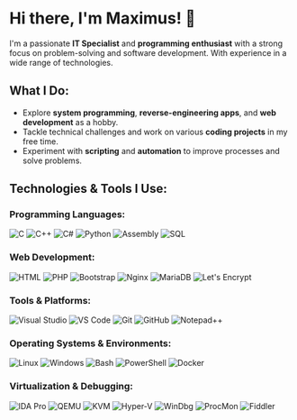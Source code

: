 # Hi there, I'm Maximus! 👋

I'm a passionate **IT Specialist** and **programming enthusiast** with a strong focus on problem-solving and software development. With experience in a wide range of technologies.

## What I Do:

- Explore **system programming**, **reverse-engineering apps**, and **web development** as a hobby.
- Tackle technical challenges and work on various **coding projects** in my free time.
- Experiment with **scripting** and **automation** to improve processes and solve problems.

## Technologies & Tools I Use:

### Programming Languages:
![C](https://img.shields.io/badge/c-%2300599C.svg?style=for-the-badge&logo=c&logoColor=white) ![C++](https://img.shields.io/badge/c++-%2300599C.svg?style=for-the-badge&logo=c%2B%2B&logoColor=white) ![C#](https://img.shields.io/badge/C%23-%23239120.svg?style=for-the-badge&logo=c-sharp&logoColor=white) ![Python](https://img.shields.io/badge/Python-%233776AB.svg?style=for-the-badge&logo=python&logoColor=white) ![Assembly](https://img.shields.io/badge/Assembly-%23FF5733.svg?style=for-the-badge&logo=appveyor&logoColor=white) ![SQL](https://img.shields.io/badge/SQL-%2300A9E0.svg?style=for-the-badge&logo=sql&logoColor=white)

### Web Development:
![HTML](https://img.shields.io/badge/HTML5-%23E34F26.svg?style=for-the-badge&logo=html5&logoColor=white) ![PHP](https://img.shields.io/badge/PHP-%238777BB.svg?style=for-the-badge&logo=php&logoColor=white) ![Bootstrap](https://img.shields.io/badge/Bootstrap-%233B0A45.svg?style=for-the-badge&logo=bootstrap&logoColor=white) ![Nginx](https://img.shields.io/badge/Nginx-%23009639.svg?style=for-the-badge&logo=nginx&logoColor=white) ![MariaDB](https://img.shields.io/badge/MariaDB-%2319A1A1.svg?style=for-the-badge&logo=mariadb&logoColor=white) ![Let's Encrypt](https://img.shields.io/badge/Let's%20Encrypt-%2304A32F.svg?style=for-the-badge&logo=letsencrypt&logoColor=white)

### Tools & Platforms:
![Visual Studio](https://img.shields.io/badge/Visual%20Studio-%23007ACC.svg?style=for-the-badge&logo=visualstudio&logoColor=white) ![VS Code](https://img.shields.io/badge/Visual%20Studio%20Code-%23007ACC.svg?style=for-the-badge&logo=visualstudiocode&logoColor=white) ![Git](https://img.shields.io/badge/git-%23F05033.svg?style=for-the-badge&logo=git&logoColor=white) ![GitHub](https://img.shields.io/badge/GitHub-%23121011.svg?style=for-the-badge&logo=github&logoColor=white)
![Notepad++](https://img.shields.io/badge/Notepad%2B%2B-%23000000.svg?style=for-the-badge&logo=notepad++&logoColor=white)

### Operating Systems & Environments:
![Linux](https://img.shields.io/badge/Linux-FCC624?logo=linux&logoColor=black&style=for-the-badge) ![Windows](https://img.shields.io/badge/Windows-%231572B6.svg?style=for-the-badge&logo=windows&logoColor=white)
 ![Bash](https://img.shields.io/badge/Bash-%234EAA25.svg?style=for-the-badge&logo=gnu-bash&logoColor=white) ![PowerShell](https://img.shields.io/badge/PowerShell-%23328CFF.svg?style=for-the-badge&logo=powershell&logoColor=white) ![Docker](https://img.shields.io/badge/Docker-%23333333.svg?style=for-the-badge&logo=docker&logoColor=white)

### Virtualization & Debugging:
![IDA Pro](https://img.shields.io/badge/IDA%20Pro-%23E3A9B3.svg?style=for-the-badge&logo=ida&logoColor=white) ![QEMU](https://img.shields.io/badge/QEMU-%23F03E3E.svg?style=for-the-badge&logo=qemu&logoColor=white) ![KVM](https://img.shields.io/badge/KVM-%23F04E23.svg?style=for-the-badge&logo=kvm&logoColor=white) ![Hyper-V](https://img.shields.io/badge/Hyper%20V-%23007A33.svg?style=for-the-badge&logo=microsoft&logoColor=white) ![WinDbg](https://img.shields.io/badge/WinDbg-%23000000.svg?style=for-the-badge&logo=microsoft&logoColor=white) ![ProcMon](https://img.shields.io/badge/ProcMon-%23FF6600.svg?style=for-the-badge&logo=microsoft&logoColor=white) ![Fiddler](https://img.shields.io/badge/Fiddler-%23F4A300.svg?style=for-the-badge&logo=fiddler&logoColor=white)





